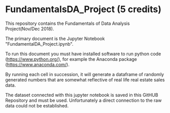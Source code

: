 # FundamentalsDA_Project (5 credits)

This repository contains the Fundamentals of Data Analysis Project(Nov/Dec 2018).

The primary document is the Jupyter Notebook "FundamentalDA_Project.ipynb".

To run this document you must have installed software to run python code (https://www.python.org/), for example the Anaconda package (https://www.anaconda.com/).

By running each cell in succession, it will generate a dataframe of randomly generated numbers that are somewhat reflective of real life real estate sales data. 

The dataset connected with this jupyter notebook is saved in this GitHUB Repository and must be used. Unfortunately a direct connection to the raw data could not be established. 
